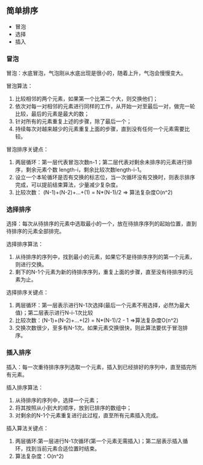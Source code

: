 ## 简单排序

- 冒泡
- 选择
- 插入

### 冒泡
冒泡：水底冒泡，气泡刚从水底出现是很小的，随着上升，气泡会慢慢变大。

冒泡算法：

1. 比较相邻的两个元素，如果第一个比第二个大，则交换他们；
2. 依次对每一对相邻的元素进行同样的工作，从开始一对至最后一对，做完一轮比较，最后的元素是最大的数；
3. 针对所有的元素重复上述的步骤，除了最后一个；
4. 持续每次对越来越少的元素重复上面的步骤，直到没有任何一个元素需要比较。

冒泡排序关键点：

1. 两层循环：第一层代表冒泡次数n-1；第二层代表对剩余未排序的元素进行排序，剩余元素个数 length-i，剩余比较次数length-i-1。
2. 设立一个本轮循环是否有交换的标志位，当一次循环没有交换时，则表示排序完成，可以提前结束算法，少量减少复杂度。
3. 比较次数： (N-1)+(N-2)+...+(1) = N*(N-1)/2 => 算法复杂度O(n^2)

### 选择排序
选择：每次从待排序的元素中选取最小的一个，放在待排序序列的起始位置，直到待排序的元素全部排完。

选择排序算法：

1. 从待排序的序列中，找到最小的元素，如果它不是待排序序列的第一个元素，则进行交换。
2. 剩下的N-1个元素为新的待排序序列，重复上面的步骤，直至没有待排序的元素为止。

选择排序关键点：

1. 两层循环：第一层表示进行N-1次选择(最后一个元素不用选择，必然为最大值)；第二层表示进行N-i-1次比较
2. 比较次数：(N-1)+(N-2)+...+(2) = N*(N-1)/2 - 1 =>算法复杂度O(n^2)
3. 交换次数很少，至多有N-1次。如果元素交换很快，则此算法要优于冒泡排序。

### 插入排序
插入：每一次重待排序序列选取一个元素，插入到已经排好的序列中，直至插完所有元素。

插入排序算法：

1. 从待排序的序列中，选择一个元素；
2. 将其按照从小到大的顺序，放到已排序的数组中；
3. 对剩余的N-1个元素重复进行此过程，直至所有元素插入完成。

插入算法关键点：

1. 两层循环:第一层进行N-1次循环(第一个元素无需插入)；第二层表示插入循环，找到当前元素合适位置时结束。
2. 算法复杂度：O(n^2)

